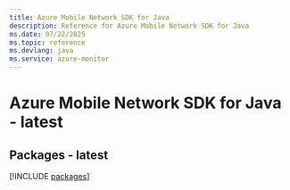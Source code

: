 ```yaml
---
title: Azure Mobile Network SDK for Java
description: Reference for Azure Mobile Network SDK for Java
ms.date: 07/22/2025
ms.topic: reference
ms.devlang: java
ms.service: azure-monitor
---
```

# Azure Mobile Network SDK for Java - latest
## Packages - latest
[!INCLUDE [packages](mobile-network-index.md)]